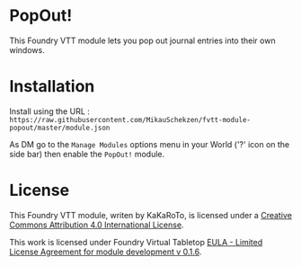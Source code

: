 # PopOut!

This Foundry VTT module lets you pop out journal entries into their own windows.

# Installation
Install using the URL : `https://raw.githubusercontent.com/MikauSchekzen/fvtt-module-popout/master/module.json`

As DM go to the `Manage Modules` options menu in your World ('?' icon on the side bar) then enable the `PopOut!` module.

# License
This Foundry VTT module, writen by KaKaRoTo, is licensed under a [Creative Commons Attribution 4.0 International License](http://creativecommons.org/licenses/by/4.0/).

This work is licensed under Foundry Virtual Tabletop [EULA - Limited License Agreement for module development v 0.1.6](http://foundryvtt.com/pages/license.html).
